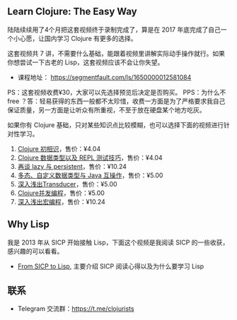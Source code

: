 ## Learn Clojure: The Easy Way

陆陆续续用了4个月把这套视频终于录制完成了，算是在 2017 年底完成了自己一个小心愿，让国内学习 Clojure 有更多的选择。

这套视频共 7 讲，不需要什么基础，能跟着视频里讲解实际动手操作就行。如果你想尝试一下古老的 Lisp，这套视频应该不会让你失望。

- 课程地址： https://segmentfault.com/ls/1650000012581084

PS：这套视频收费¥30，大家可以先选择预览后决定是否购买。
PPS：为什么不 free ？答：轻易获得的东西一般都不太珍惜，收费一方面是为了严格要求我自己保证质量，另一方面是让听众有所重视，不至于放在硬盘某个地方吃灰。

如果你有 Clojure 基础，只对某些知识点比较模糊，也可以选择下面的视频进行针对性学习。

1. [Clojure 初相识](https://segmentfault.com/l/1500000010754506)，售价：¥4.04
2. [Clojure 数据类型以及 REPL 测试技巧](https://segmentfault.com/l/1500000010818857)，售价：¥4.04
3. [再谈 lazy 与 persistent](https://segmentfault.com/l/1500000010989773)，售价：¥10.24
4. [多态、自定义数据类型与 Java 互操作](https://segmentfault.com/l/1500000011557216)，售价：¥5.00
5. [深入浅出Transducer](https://segmentfault.com/l/1500000012219438)，售价：¥5.00
6. [Clojure并发编程](https://segmentfault.com/l/1500000012456162)，售价：¥5.00
7. [深入浅出宏编程](https://segmentfault.com/l/1500000012556115)，售价：¥10.24

## Why Lisp

我是 2013 年从 SICP 开始接触 Lisp，下面这个视频是我阅读 SICP 的一些收获，感兴趣的可以看看。

- [From SICP to Lisp](https://v.qq.com/x/page/u0537t2wpd1.html), 主要介绍 SICP 阅读心得以及为什么要学习 Lisp


## 联系

- Telegram 交流群：https://t.me/clojurists
